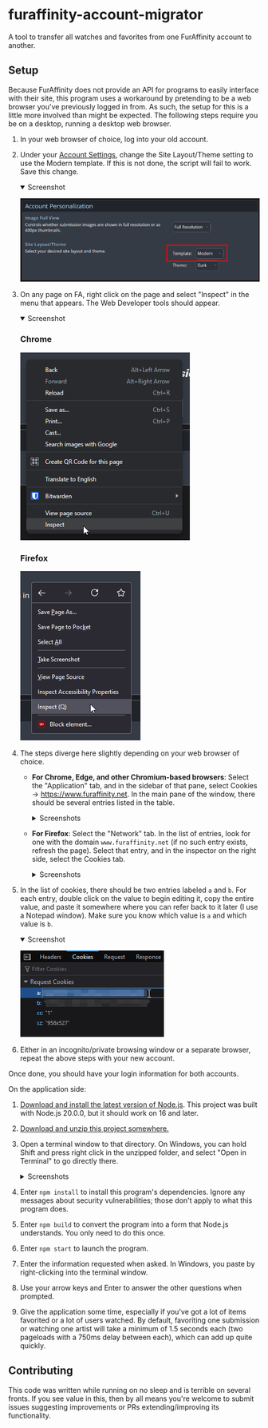# furaffinity-account-migrator
A tool to transfer all watches and favorites from one FurAffinity account to another. 

## Setup

Because FurAffinity does not provide an API for programs to easily interface with their site, this program uses a workaround by pretending to be a web browser you've previously logged in from. As such, the setup for this is a little more involved than might be expected. The following steps require you be on a desktop, running a desktop web browser. 

1. In your web browser of choice, log into your old account. 
2. Under your [Account Settings](https://www.furaffinity.net/controls/settings/), change the Site Layout/Theme setting to use the Modern template. If this is not done, the script will fail to work. Save this change.
  
    <details open>
    <summary>Screenshot</summary>

    ![](./images/settings.png)

    </details>

3. On any page on FA, right click on the page and select "Inspect" in the menu that appears. The Web Developer tools should appear.

    <details open>
    <summary>Screenshot</summary>

    ### Chrome
    ![](./images/inspect_chrome.png)

    ### Firefox
    ![](./images/inspect_firefox.png)

    </details>

4. The steps diverge here slightly depending on your web browser of choice. 

    * **For Chrome, Edge, and other Chromium-based browsers**: Select the "Application" tab, and in the sidebar of that pane, select Cookies -> https://www.furaffinity.net. In the main pane of the window, there should be several entries listed in the table.

        <details>
        <summary>Screenshots</summary>

        ![](./images/chrome_applications_menu.png)
        ![](./images/chrome_cookies_view.png)

        </details>

    * **For Firefox**: Select the "Network" tab. In the list of entries, look for one with the domain `www.furaffinity.net` (if no such entry exists, refresh the page). Select that entry, and in the inspector on the right side, select the Cookies tab.

        <details>
        <summary>Screenshots</summary>

        ![](./images/firefox_network_tab.png)
        ![](./images/firefox_cookies_view.png)

        </details>

5. In the list of cookies, there should be two entries labeled `a` and `b`. For each entry, double click on the value to begin editing it, copy the entire value, and paste it somewhere where you can refer back to it later (I use a Notepad window). Make sure you know which value is `a` and which value is `b`. 

    <details open>
    <summary>Screenshot</summary>

    ![](./images/copying_cookies.png)

    </details>

6. Either in an incognito/private browsing window or a separate browser, repeat the above steps with your new account.

Once done, you should have your login information for both accounts.

On the application side:

1. [Download and install the latest version of Node.js](https://nodejs.org/en). This project was built with Node.js 20.0.0, but it should work on 16 and later.
2. [Download and unzip this project somewhere.](https://github.com/TheAppleFreak/furaffinity-account-migrator/archive/refs/heads/main.zip)
3. Open a terminal window to that directory. On Windows, you can hold Shift and press right click in the unzipped folder, and select "Open in Terminal" to go directly there. 

    <details>
    <summary>Screenshots</summary>

    ![](./images/terminal.png)

    </details>


4. Enter `npm install` to install this program's dependencies. Ignore any messages about security vulnerabilities; those don't apply to what this program does.
5. Enter `npm build` to convert the program into a form that Node.js understands. You only need to do this once.
6. Enter `npm start` to launch the program.
7. Enter the information requested when asked. In Windows, you paste by right-clicking into the terminal window. 
8. Use your arrow keys and Enter to answer the other questions when prompted.
9. Give the application some time, especially if you've got a lot of items favorited or a lot of users watched. By default, favoriting one submission or watching one artist will take a minimum of 1.5 seconds each (two pageloads with a 750ms delay between each), which can add up quite quickly. 

## Contributing

This code was written while running on no sleep and is terrible on several fronts. If you see value in this, then by all means you're welcome to submit issues suggesting improvements or PRs extending/improving its functionality. 
